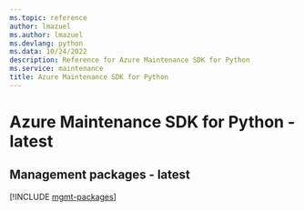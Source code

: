 ```yaml
---
ms.topic: reference
author: lmazuel
ms.author: lmazuel
ms.devlang: python
ms.data: 10/24/2022
description: Reference for Azure Maintenance SDK for Python
ms.service: maintenance
title: Azure Maintenance SDK for Python
---
```

# Azure Maintenance SDK for Python - latest

## Management packages - latest
[!INCLUDE [mgmt-packages](maintenance-mgmt-index.md)]